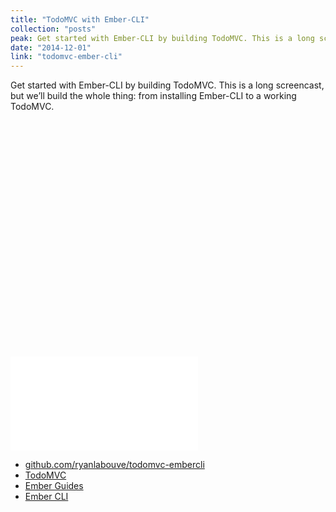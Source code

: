 ```yaml
---
title: "TodoMVC with Ember-CLI"
collection: "posts"
peak: Get started with Ember-CLI by building TodoMVC. This is a long screencast, but we’ll build the whole thing:…
date: "2014-12-01"
link: "todomvc-ember-cli"
---
```

Get started with Ember-CLI by building TodoMVC. This is a long screencast, but we’ll build the whole thing: from installing Ember-CLI to a working TodoMVC.

<div class="fitvids">

<div class="fluid-width-video-wrapper" style="padding-top: 75%;"><iframe src="//www.youtube.com/embed/tonV3G2cPrA" frameborder="0" allowfullscreen="" id="fitvid237514"></iframe></div>

</div>

*   [github.com/ryanlabouve/todomvc-embercli](https://github.com/ryanlabouve/todomvc-embercli)
*   [TodoMVC](http://todomvc.com/)
*   [Ember Guides](http://emberjs.com/guides/getting-started/)
*   [Ember CLI](http://www.ember-cli.com/)
